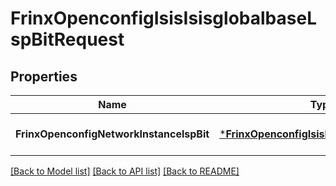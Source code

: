 # FrinxOpenconfigIsisIsisglobalbaseLspBitRequest

## Properties
Name | Type | Description | Notes
------------ | ------------- | ------------- | -------------
**FrinxOpenconfigNetworkInstancelspBit** | [***FrinxOpenconfigIsisIsisglobalbaseLspBit**](frinx.openconfig.isis.isisglobalbase.LspBit.md) |  | [optional] [default to null]

[[Back to Model list]](../README.md#documentation-for-models) [[Back to API list]](../README.md#documentation-for-api-endpoints) [[Back to README]](../README.md)


